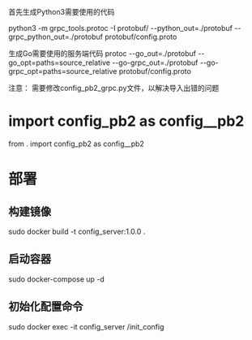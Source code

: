 

首先生成Python3需要使用的代码

python3 -m grpc_tools.protoc -I protobuf/ --python_out=./protobuf --grpc_python_out=./protobuf protobuf/config.proto

生成Go需要使用的服务端代码
protoc --go_out=./protobuf --go_opt=paths=source_relative --go-grpc_out=./protobuf --go-grpc_opt=paths=source_relative protobuf/config.proto


注意：
需要修改config_pb2_grpc.py文件，以解决导入出错的问题
# import config_pb2 as config__pb2
from . import config_pb2 as config__pb2


# 部署
## 构建镜像
sudo docker build -t config_server:1.0.0 .
## 启动容器
sudo docker-compose up -d 


## 初始化配置命令
sudo docker exec -it config_server /init_config